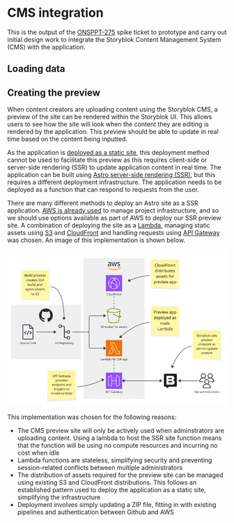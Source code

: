 # CMS integration

This is the output of the [ONSPPT-275](https://anddigitaltransformation.atlassian.net/browse/ONSPPT-275) spike ticket to prototype and carry out initial design work to integrate the Storyblok Content Management System (CMS) with the application.

## Loading data

## Creating the preview

When content creators are uploading content using the Storyblok CMS, a preview of the site can be rendered within the Storyblok UI. This allows users to see how the site will look when the content they are editing is rendered by the application. This preview should be able to update in real time based on the content being inputted.

As the application is [deployed as a static site](../architectural-decision-records/adr-7-deploy-as-a-static-site.md), this deployment method cannot be used to facilitate this preview as this requires client-side or server-side rendering (SSR) to update application content in real time. The application can be built using [Astro server-side rendering (SSR)](https://docs.astro.build/en/guides/on-demand-rendering/), but this requires a different deployment infrastructure. The application needs to be deployed as a function that can respond to requests from the user.

There are many different methods to deploy an Astro site as a SSR application. [AWS is already used](../architectural-decision-records/adr-4-use-aws-for-deploying-project-artifacts.md) to manage project infrastructure, and so we should use options available as part of AWS to deploy our SSR preview site. A combination of deploying the site as a [Lambda](https://aws.amazon.com/lambda/), managing static assets using [S3](https://aws.amazon.com/s3/) and [CloudFront](https://aws.amazon.com/cloudfront/) and handling requests using [API Gateway](https://aws.amazon.com/api-gateway/) was chosen. An image of this implementation is shown below.

![CMS preview architecture diagram.](../images/cms-preview-architecture-diagram.png)

This implementation was chosen for the following reasons:

- The CMS preview site will only be actively used when adminstrators are uploading content. Using a lambda to host the SSR site function means that the function will be using no compute resources and incurring no cost when idle
- Lambda functions are stateless, simplifying security and preventing session-related conflicts between multiple administrators
- The distribution of assets required for the preview site can be managed using existing S3 and CloudFront distributions. This follows an established pattern used to deploy the application as a static site, simplifying the infrastructure
- Deployment involves simply updating a ZIP file, fitting in with existing pipelines and authentication between Github and AWS
